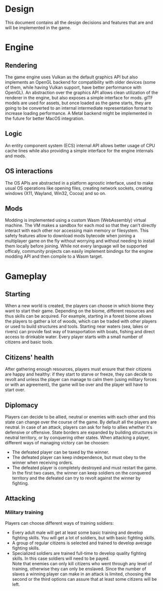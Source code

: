 # Design
This document contains all the design decisions and features that are and will be implemented in the game.

# Engine
## Rendering
The game engine uses Vulkan as the default graphics API but also implements an OpenGL backend for compatibility with older devices (some of them, while having Vulkan support, have better performance with OpenGL).
An abstraction over the graphics API allows clean utilization of the renderer in the engine, but also exposes a simple interface for mods.
glTF models are used for assets, but once loaded as the game starts, they are going to be converted to an internal intermediate representation format to increase loading performance.
A Metal backend might be implemented in the future for better MacOS integration.

## Logic
An entity component system (ECS) internal API allows better usage of CPU cache lines while also providing a simple interface for the engine internals and mods.

## OS interactions
The OS APIs are abstracted in a platform agnostic interface, used to make usual OS operations like opening files, creating network sockets, creating windows (X11, Wayland, Win32, Cocoa) and so on.

## Mods
Modding is implemented using a custom Wasm (WebAssembly) virtual machine. The VM makes a sandbox for each mod so that they can't directly interact with each other nor accessing main memory or filesystem.
This safety features allow to download mods bytecode when joining a multiplayer game on the fly without worrying and without needing to install them locally before joining.
While not every language will be supported officaly, community projects can easily implement bindings for the engine modding API and then compile to a Wasm target.

# Gameplay

## Starting
When a new world is created, the players can choose in which biome they want to start their game. Depending on the biome, different resources and thus skills can be acquired.
For example, starting in a forest biome allows the players to gather a lot of woods, which can be traded with other players or used to build structures and tools.
Starting near waters (sea, lakes or rivers) can provide fast way of transportation with boats, fishing and direct access to drinkable water.
Every player starts with a small number of citizens and basic tools.

## Citizens' health
After gathering enough resources, players must ensure that their citizens are happy and healthy: if they start to starve or freeze, they can decide to revolt and unless the player can manage to calm them (using military forces or with an agreement), the game will be over and the player will have to start over.

## Diplomacy
Players can decide to be allied, neutral or enemies with each other and this state can change over the course of the game. By default all the players are neutral.
In case of an attack, players can ask for help to allies whether it's defensive or offensive. State borders are expanded by building structures in neutral territory, or by conquering other states.
When attacking a player, different ways of managing victory can be choosen:
- The defeated player can be taxed by the winner.
- The defeated player can keep independence, but must obey to the winner when receiving orders.
- The defeated player is completely destroyed and must restart the game.  
In the first two cases, the winner can keep soldiers on the conquered territory and the defeated can try to revolt against the winner by fighting.

## Attacking

### Military training
Players can choose different ways of training soldiers:
- Every adult male will get at least some basic training and develop fighting skills. You will get a lot of soldiers, but with basic fighting skills.
- A group of regular citizens is selected and trained to develop average fighting skills.
- Specialized soldiers are trained full-time to develop quality fighting skills. In this case soldiers will need to be payed.  
Note that enemies can only kill citizens who went through any level of training, otherwise they can only be enslaved. Since the number of slaves a winning player can make in an attack is limited, choosing the second or the third options can assure that at least some citizens will be left.
